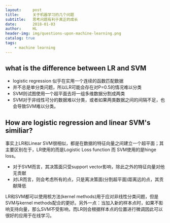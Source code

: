 ```yaml
---
layout:     post
title:      关于机器学习的几个问题
subtitle:   思考问题有利于真正的成长
date:       2018-01-03
author:     HL
header-img: img/questions-upon-machine-learning.png
catalog: true
tags:
    - machine learning
---
```


## what is the difference between LR and SVM

* logistic regression 似乎在实用一个连续的函数匹配数据
* 并不总是单分类问题，所以LR可能会存在对P=0.5的情况难以分类
* SVM则试图使用一个超平面去将一组多维数据分割成两类
* SVM对于非线性可分的数据难以分类，或者如果两类数据之间的间隔不足，也会导致SVM难以分类。

## How are logistic regression and linear SVM's similiar?

事实上LR和Linear SVM很相似，都是在数据的特征向量之间建立一个超平面；其主要区别在于，LR使用的而是Logistic Loss function 而 SVM使用的是hinge loss。

* 对于SVM而言，其决策面只受support vector影响，除此之外的特征向量对他无贡献
* 对LR而言，则会考虑所有的点，只是离决策面(分割超平面)距离远的点，其贡献降低

LR和SVM都可以使用核方法(kernel methods)用于应对非线性分类问题，但是SVM与kernel methods配合的更好。另外一点：当加入新的样本点时，如果不影响支持向量，那么SVM不受影响，而LR则会根据样本点的位置进行微调因此可以很好的应用于在线学习。